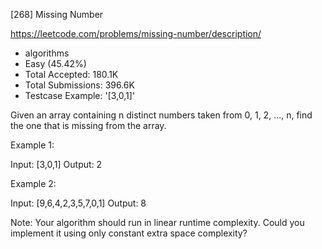 [268] Missing Number  

https://leetcode.com/problems/missing-number/description/

* algorithms
* Easy (45.42%)
* Total Accepted:    180.1K
* Total Submissions: 396.6K
* Testcase Example:  '[3,0,1]'

Given an array containing n distinct numbers taken from 0, 1, 2, ..., n, find the one that is missing from the array.

Example 1:


Input: [3,0,1]
Output: 2


Example 2:


Input: [9,6,4,2,3,5,7,0,1]
Output: 8


Note:
Your algorithm should run in linear runtime complexity. Could you implement it using only constant extra space complexity?


